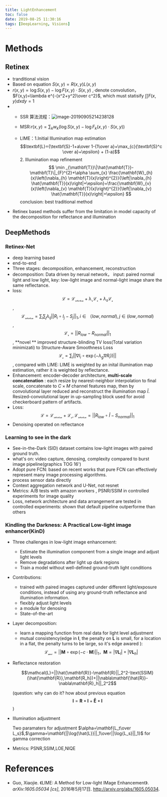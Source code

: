 ```yaml
---
title: LightEnhancement
toc: false
date: 2019-08-25 11:30:16
tags: [DeepLearning, Visions]
---
```

# Methods

## Retinex

- tranditional vision
- Based on equation $S(x, y)=R(x,y)L(x,y)$
- $r(x,y)=\log S(x,y)-\log F(x,y)\cdot S(x,y)$ ,$\cdot$denote convolution，$F(x,y)=\lambda e^{-(x^2+y^2)\over c^2}$, which must statisify $\int \int F(x,y)dxdy=1$
- - SSR 算法流程：![image-20190905214238128](./ssr.png)
  
  - MSR:$r(x,y)=\sum_{k}w_k(\log S(x,y)-\log F_k(x,y)\cdot S(x,y))$ 
  
  - LIME：1.Initial Illumination map estimation $$\textbf{L}={\textbf{S}-1+a\over 1-{1\over a}+\max_{c}{\textbf{S}^c \over a}+\epsilon} + (1-a)$$  2. Illumination map refinement  $$ \min _{\mathbf{T}}\|\hat{\mathbf{T}}-\mathbf{T}\|_{F}^{2}+\alpha \sum_{x} \frac{\mathbf{W}_{h}(x)\left(\nabla_{h} \mathbf{T}(x)\right)^{2}}{\left|\nabla_{h} \hat{\mathbf{T}}(x)\right|+\epsilon}+\frac{\mathbf{W}_{v}(x)\left(\nabla_{v} \mathbf{T}(x)\right)^{2}}{\left|\nabla_{v} \hat{\mathbf{T}}(x)\right|+\epsilon} $$ conclusion: best traditional method
- Retinex based methods suffer from the limitation in model capacity of the decomposition for reflectance and illumination

## DeepMethods

### Retinex-Net

- deep learning based
- end-to-end
- Three stages: decomposition, enhancement, reconstruction
- decomposition: Data driven by nerual network， input: paired normal light and low light, key: low-light image and normal-light image share the same reflectance. 
- loss: $$\mathcal{L}=\mathcal{L_{recon}}+\mathcal{\lambda_{r}L_r}+\lambda_{s}\mathcal{L_s}$$, $$\mathcal{L_{recon}}=\sum_i\sum_j\lambda_{ij}\vert\vert R_i \circ I_j-S_j\vert\vert_1, i \in （low,normal), j \in (low,normal)$$, $$\mathcal{L_r}=||R_{low}-R_{normal}||_1$$ , **novel ** improved structure-blinding TV loss(Total variation minimizati) to Structure-Aware Smoothness Loss $$\mathcal{L_s}=\sum_i||\nabla I_i \circ \exp (-\lambda_g \nabla R_i))||$$ , compared with LIME: LIME is weighted by an inital illumination map estimation, rather it is weighted by reflectance.
- Enhancement: encoder-decoder architecture, **multi-scale concatenation** : each resize by nearest-neighbor interpolation to final scale, concatenate to $C \times M$ channel features map, then by convolutional layer reduced and reconstruct the illumination map $\tilde{I}$. Resized-convolutional layer in up-sampling block used for avoid checkerboard pattern of artifacts.
- Loss: $$\mathcal{L}=\mathcal{L_{recon}}+\mathcal{L_s}, \mathcal{L_{recon}}=||R_{low}\circ \hat{I}-S_{normal}||_1$$ 
- Denoising operated on reflectance

### Learning to see in the dark

- See-in-the-Dark (SID) dataset contains low-light images with paired ground truth.
- what's on: video capture, denosing, complexity compared to burst image pipeline(graphics TOG 16')
- Adopt pure FCN: based on recent works that pure FCN can effectively represent many image processing algorithms.
- process sensor data directly
- Context aggregation network and U-Net, not resnet
- Metrics: A/B tests with amazon workers , PSNR/SSIM in controlled experiments for image quality
- Loss, network architecture and data arrangement are tested in controlled experiments: shown that default pipeline outperforme than others

### Kindling the Darkness: A Practical Low-light image enhancer(KinD)

- Three challenges in low-light image enhancement:

  - Estimate the illumination component from a single image and adjust light levels
  - Remove degradations after light up dark regions
  - Train a model without well-defined ground-truth light conditions

- Contributions: 

  - trained with paired images captured under different light/exposure conditions, instead of using any ground-truth reflectance and illumination information.
  - flexibly adjust light levels
  - a module for denosing
  - State-of-the-art

- Layer decomposition: 

  - learn a mapping function from real data for light level adjustment
  - mutual consistency(edge in $\mathbf{I}$, the penalty on $\mathbf{L}$ is small, for a location in a flat, the penalty turns to be large, so it's edge awared ): $$\mathcal{L_{mc}}=||\mathbf{M}\circ \exp(-c \cdot \mathbf{M})||_1，\mathbf{M}=|\nabla\mathbf{L}_l|+|\nabla \mathbf{L}_h|$$

- Reflectance restoration

  $$\mathcal{L}=||\hat{\mathbf{R}}-\mathbf{R}||_2^2-\text{SSIM}(\hat{\mathbf{R}},\mathbf{R_h})+||\nabla\mathbf{\hat{R}}-\nabla\mathbf{R}_h||_2^2$$

  (question: why can do it? how about previous equation $$\mathbf{I}=\mathbf{R\circ I}+\mathbf{\hat{E}\circ I}$$)

- Illumination adjustment

  Two paramaters for adjustment $\alpha=\mathbf{L_t\over L_s}$,$\gamma=\mathbf{||\log{\hat{L}}||_1\over||\log{L_s}||_1}$ for gamma correction

- Metrics: PSNR,SSIM,LOE,NIQE

# References

- Guo, Xiaojie. 《LIME: A Method for Low-light IMage Enhancement》. *arXiv:1605.05034 [cs]*, 2016年5月17日. http://arxiv.org/abs/1605.05034.